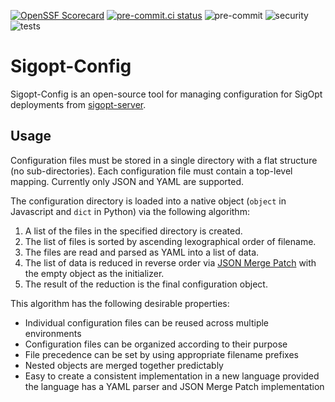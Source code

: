 <!--
Copyright © 2023 Intel Corporation

SPDX-License-Identifier: MIT
-->

[![OpenSSF Scorecard](https://api.securityscorecards.dev/projects/github.com/sigopt/sigopt-config/badge)](https://securityscorecards.dev/viewer/?uri=github.com/sigopt/sigopt-config)
[![pre-commit.ci status](https://results.pre-commit.ci/badge/github/sigopt/sigopt-config/main.svg)](https://results.pre-commit.ci/latest/github/sigopt/sigopt-config/main)
![pre-commit](https://github.com/sigopt/sigopt-config/actions/workflows/pre-commit.yml/badge.svg)
![security](https://github.com/sigopt/sigopt-config/actions/workflows/security.yml/badge.svg)
![tests](https://github.com/sigopt/sigopt-config/actions/workflows/tests.yml/badge.svg)

# Sigopt-Config

Sigopt-Config is an open-source tool for managing configuration for SigOpt deployments from [sigopt-server](https://github.com/sigopt/sigopt-server).

## Usage

Configuration files must be stored in a single directory with a flat structure (no sub-directories). Each configuration file must contain a top-level mapping. Currently only JSON and YAML are supported.

The configuration directory is loaded into a native object (`object` in Javascript and `dict` in Python) via the following algorithm:

1.  A list of the files in the specified directory is created.
2.  The list of files is sorted by ascending lexographical order of filename.
3.  The files are read and parsed as YAML into a list of data.
4.  The list of data is reduced in reverse order via [JSON Merge Patch](https://datatracker.ietf.org/doc/html/rfc7386) with the empty object as the initializer.
5.  The result of the reduction is the final configuration object.

This algorithm has the following desirable properties:

- Individual configuration files can be reused across multiple environments
- Configuration files can be organized according to their purpose
- File precedence can be set by using appropriate filename prefixes
- Nested objects are merged together predictably
- Easy to create a consistent implementation in a new language provided the language has a YAML parser and JSON Merge Patch implementation
